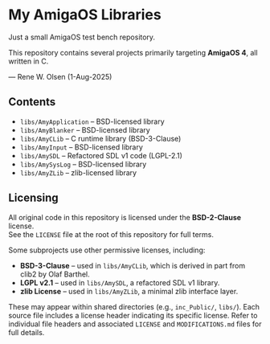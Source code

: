 # My AmigaOS Libraries

Just a small AmigaOS test bench repository.

This repository contains several projects primarily targeting **AmigaOS 4**, all written in C.

— Rene W. Olsen (1-Aug-2025)

## Contents

- `libs/AmyApplication` – BSD-licensed library
- `libs/AmyBlanker` – BSD-licensed library
- `libs/AmyCLib` – C runtime library (BSD-3-Clause)
- `libs/AmyInput` – BSD-licensed library
- `libs/AmySDL` – Refactored SDL v1 code (LGPL-2.1)
- `libs/AmySysLog` – BSD-licensed library
- `libs/AmyZLib` – zlib-licensed library

## Licensing

All original code in this repository is licensed under the **BSD-2-Clause** license.  
See the `LICENSE` file at the root of this repository for full terms.

Some subprojects use other permissive licenses, including:

- **BSD-3-Clause** – used in `libs/AmyCLib`, which is derived in part from clib2 by Olaf Barthel.
- **LGPL v2.1** – used in `libs/AmySDL`, a refactored SDL v1 library.
- **zlib License** – used in `libs/AmyZLib`, a minimal zlib interface layer.

These may appear within shared directories (e.g., `inc_Public/`, `libs/`).
Each source file includes a license header indicating its specific license.
Refer to individual file headers and associated `LICENSE` and `MODIFICATIONS.md` files for full details.
